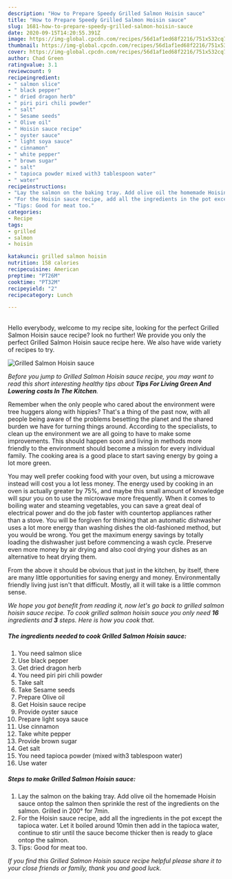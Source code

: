 ```yaml
---
description: "How to Prepare Speedy Grilled Salmon Hoisin sauce"
title: "How to Prepare Speedy Grilled Salmon Hoisin sauce"
slug: 1681-how-to-prepare-speedy-grilled-salmon-hoisin-sauce
date: 2020-09-15T14:20:55.391Z
image: https://img-global.cpcdn.com/recipes/56d1af1ed68f2216/751x532cq70/grilled-salmon-hoisin-sauce-recipe-main-photo.jpg
thumbnail: https://img-global.cpcdn.com/recipes/56d1af1ed68f2216/751x532cq70/grilled-salmon-hoisin-sauce-recipe-main-photo.jpg
cover: https://img-global.cpcdn.com/recipes/56d1af1ed68f2216/751x532cq70/grilled-salmon-hoisin-sauce-recipe-main-photo.jpg
author: Chad Green
ratingvalue: 3.1
reviewcount: 9
recipeingredient:
- " salmon slice"
- " black pepper"
- " dried dragon herb"
- " piri piri chili powder"
- " salt"
- " Sesame seeds"
- " Olive oil"
- " Hoisin sauce recipe"
- " oyster sauce"
- " light soya sauce"
- " cinnamon"
- " white pepper"
- " brown sugar"
- " salt"
- " tapioca powder mixed with3 tablespoon water"
- " water"
recipeinstructions:
- "Lay the salmon on the baking tray. Add olive oil the homemade Hoisin sauce ontop the salmon then sprinkle the rest of the ingredients on the salmon. Grilled in 200° for 7min."
- "For the Hoisin sauce recipe, add all the ingredients in the pot except the tapioca water. Let it boiled around 10min then add in the tapioca water, continue to stir until the sauce become thicker then is ready to glace ontop the salmon."
- "Tips: Good for meat too."
categories:
- Recipe
tags:
- grilled
- salmon
- hoisin

katakunci: grilled salmon hoisin 
nutrition: 158 calories
recipecuisine: American
preptime: "PT26M"
cooktime: "PT32M"
recipeyield: "2"
recipecategory: Lunch

---
```

<br>
Hello everybody, welcome to my recipe site, looking for the perfect Grilled Salmon Hoisin sauce recipe? look no further! We provide you only the perfect Grilled Salmon Hoisin sauce recipe here. We also have wide variety of recipes to try.
<br>


![Grilled Salmon Hoisin sauce](https://img-global.cpcdn.com/recipes/56d1af1ed68f2216/751x532cq70/grilled-salmon-hoisin-sauce-recipe-main-photo.jpg)

<i>Before you jump to Grilled Salmon Hoisin sauce recipe, you may want to read this short interesting healthy tips about 
<strong>Tips For Living Green And Lowering costs In The Kitchen</strong>.</i>
</br>

Remember when the only people who cared about the environment were tree huggers along with hippies? That's a thing of the past now, with all people being aware of the problems besetting the planet and the shared burden we have for turning things around. According to the specialists, to clean up the environment we are all going to have to make some improvements. This should happen soon and living in methods more friendly to the environment should become a mission for every individual family. The cooking area is a good place to start saving energy by going a lot more green.

You may well prefer cooking food with your oven, but using a microwave instead will cost you a lot less money. The energy used by cooking in an oven is actually greater by 75%, and maybe this small amount of knowledge will spur you on to use the microwave more frequently. When it comes to boiling water and steaming vegetables, you can save a great deal of electrical power and do the job faster with countertop appliances rather than a stove. You will be forgiven for thinking that an automatic dishwasher uses a lot more energy than washing dishes the old-fashioned method, but you would be wrong. You get the maximum energy savings by totally loading the dishwasher just before commencing a wash cycle. Preserve even more money by air drying and also cool drying your dishes as an alternative to heat drying them.

From the above it should be obvious that just in the kitchen, by itself, there are many little opportunities for saving energy and money. Environmentally friendly living just isn't that difficult. Mostly, all it will take is a little common sense.


<i>We hope you got benefit from reading it, now let's go back to grilled salmon hoisin sauce recipe. To cook grilled salmon hoisin sauce you only need <strong>16</strong> ingredients and <strong>3</strong> steps. Here is how you cook that.
</i>

##### The ingredients needed to cook Grilled Salmon Hoisin sauce:

1. You need  salmon slice
1. Use  black pepper
1. Get  dried dragon herb
1. You need  piri piri chili powder
1. Take  salt
1. Take  Sesame seeds
1. Prepare  Olive oil
1. Get  Hoisin sauce recipe
1. Provide  oyster sauce
1. Prepare  light soya sauce
1. Use  cinnamon
1. Take  white pepper
1. Provide  brown sugar
1. Get  salt
1. You need  tapioca powder (mixed with3 tablespoon water)
1. Use  water


##### Steps to make Grilled Salmon Hoisin sauce:

1. Lay the salmon on the baking tray. Add olive oil the homemade Hoisin sauce ontop the salmon then sprinkle the rest of the ingredients on the salmon. Grilled in 200° for 7min.
1. For the Hoisin sauce recipe, add all the ingredients in the pot except the tapioca water. Let it boiled around 10min then add in the tapioca water, continue to stir until the sauce become thicker then is ready to glace ontop the salmon.
1. Tips: Good for meat too.


<i>If you find this Grilled Salmon Hoisin sauce recipe helpful please share it to your close friends or family, thank you and good luck.</i>
